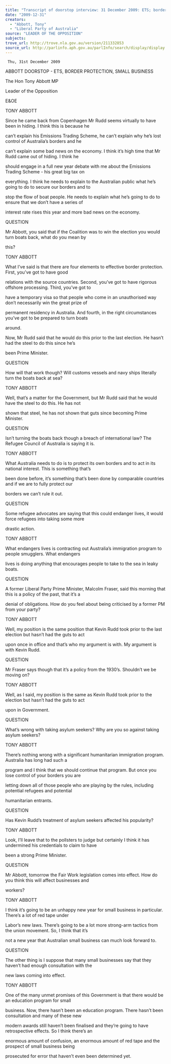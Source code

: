 ```yaml
---
title: "Transcript of doorstop interview: 31 December 2009: ETS; border protection; small business."
date: "2009-12-31"
creators:
  - "Abbott, Tony"
  - "Liberal Party of Australia"
source: "LEADER OF THE OPPOSITION"
subjects:
trove_url: http://trove.nla.gov.au/version/211332853
source_url: http://parlinfo.aph.gov.au/parlInfo/search/display/display.w3p;query=Id%3A%22media/pressrel/JPJV6%22
---
```


     Thu, 31st December 2009  

 ABBOTT DOORSTOP - ETS, BORDER PROTECTION, SMALL BUSINESS 

 The Hon Tony Abbott MP  

 Leader of the Opposition 

 E&OE  

 TONY ABBOTT  

 Since he came back from Copenhagen Mr Rudd seems virtually to have been in hiding. I think this is because he 

 can’t explain his Emissions Trading Scheme, he can’t explain why he’s lost control of Australia’s borders and he 

 can’t explain some bad news on the economy. I think it’s high time that Mr Rudd came out of hiding. I think he 

 should engage in a full new year debate with me about the Emissions Trading Scheme - his great big tax on 

 everything. I think he needs to explain to the Australian public what he’s going to do to secure our borders and to 

 stop the flow of boat people. He needs to explain what he’s going to do to ensure that we don’t have a series of 

 interest rate rises this year and more bad news on the economy.  

 QUESTION  

 Mr Abbott, you said that if the Coalition was to win the election you would turn boats back, what do you mean by 

 this?  

 TONY ABBOTT  

 What I’ve said is that there are four elements to effective border protection. First, you’ve got to have good 

 relations with the source countries. Second, you’ve got to have rigorous offshore processing. Third, you’ve got to 

 have a temporary visa so that people who come in an unauthorised way don’t necessarily win the great prize of 

 permanent residency in Australia. And fourth, in the right circumstances you’ve got to be prepared to turn boats 

 around.  

 Now, Mr Rudd said that he would do this prior to the last election. He hasn’t had the steel to do this since he’s 

 been Prime Minister.  

 QUESTION  

 How will that work though? Will customs vessels and navy ships literally turn the boats back at sea?  

 TONY ABBOTT  

 Well, that’s a matter for the Government, but Mr Rudd said that he would have the steel to do this. He has not 

 shown that steel, he has not shown that guts since becoming Prime Minister.  

 QUESTION  

 Isn’t turning the boats back though a breach of international law? The Refugee Council of Australia is saying it is.  

 TONY ABBOTT  

 What Australia needs to do is to protect its own borders and to act in its national interest. This is something that’s 

 been done before, it’s something that’s been done by comparable countries and if we are to fully protect our 

 borders we can’t rule it out.  

 QUESTION  

 Some refugee advocates are saying that this could endanger lives, it would force refugees into taking some more 

 drastic action.  

 TONY ABBOTT  

 What endangers lives is contracting out Australia’s immigration program to people smugglers. What endangers 

 lives is doing anything that encourages people to take to the sea in leaky boats.  

 QUESTION  

 A former Liberal Party Prime Minister, Malcolm Fraser, said this morning that this is a policy of the past, that it’s a 

 denial of obligations. How do you feel about being criticised by a former PM from your party?  

 TONY ABBOTT  

 Well, my position is the same position that Kevin Rudd took prior to the last election but hasn’t had the guts to act 

 upon once in office and that’s who my argument is with. My argument is with Kevin Rudd.  

 QUESTION  

 Mr Fraser says though that it’s a policy from the 1930’s. Shouldn’t we be moving on?  

 TONY ABBOTT  

 Well, as I said, my position is the same as Kevin Rudd took prior to the election but hasn’t had the guts to act 

 upon in Government.  

 QUESTION  

 What’s wrong with taking asylum seekers? Why are you so against taking asylum seekers?  

 TONY ABBOTT  

 There’s nothing wrong with a significant humanitarian immigration program. Australia has long had such a 

 program and I think that we should continue that program. But once you lose control of your borders you are 

 letting down all of those people who are playing by the rules, including potential refugees and potential 

 humanitarian entrants.  

 QUESTION  

 Has Kevin Rudd’s treatment of asylum seekers affected his popularity?  

 TONY ABBOTT  

 Look, I’ll leave that to the pollsters to judge but certainly I think it has undermined his credentials to claim to have 

 been a strong Prime Minister.  

 QUESTION  

 Mr Abbott, tomorrow the Fair Work legislation comes into effect. How do you think this will affect businesses and 

 workers?  

 TONY ABBOTT  

 I think it’s going to be an unhappy new year for small business in particular. There’s a lot of red tape under 

 Labor’s new laws. There’s going to be a lot more strong-arm tactics from the union movement. So, I think that it’s 

 not a new year that Australian small business can much look forward to.  

 QUESTION  

 The other thing is I suppose that many small businesses say that they haven’t had enough consultation with the 

 new laws coming into effect.  

 TONY ABBOTT  

 One of the many unmet promises of this Government is that there would be an education program for small 

 business. Now, there hasn’t been an education program. There hasn’t been consultation and many of these new 

 modern awards still haven’t been finalised and they’re going to have retrospective effects. So I think there’s an 

 enormous amount of confusion, an enormous amount of red tape and the prospect of small business being 

 prosecuted for error that haven’t even been determined yet.    


